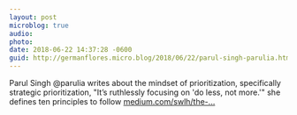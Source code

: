 ```yaml
---
layout: post
microblog: true
audio: 
photo: 
date: 2018-06-22 14:37:28 -0600
guid: http://germanflores.micro.blog/2018/06/22/parul-singh-parulia.html
---
```

Parul Singh @parulia writes about the mindset of prioritization, specifically strategic prioritization, "It’s ruthlessly focusing on 'do less, not more.'" she defines ten principles to follow
[medium.com/swlh/the-...](https://medium.com/swlh/the-art-of-the-lazy-product-manager-fc6e5385a00b)
